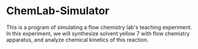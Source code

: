 # ChemLab-Simulator
This is a program of simulating a flow chemistry lab's teaching experiment.
In this experiment, we will synthesize solvent yellow 7 with flow chemistry apparatus, and analyze chemical kinetics of this reaction.
